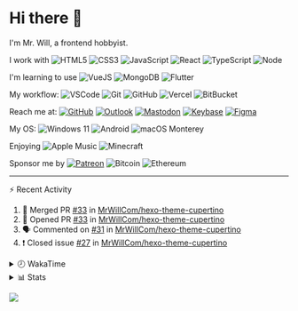 # Hi there 👋

I'm Mr. Will, a frontend hobbyist.

I work with ![HTML5](https://img.shields.io/badge/HTML5-E34F26.svg?logo=html5&logoColor=white) ![CSS3](https://img.shields.io/badge/CSS3-1572B6.svg?logo=css3&logoColor=white) ![JavaScript](https://img.shields.io/badge/JavaScript-F7DF1E.svg?logo=javascript&logoColor=black) ![React](https://img.shields.io/badge/React-20232a.svg?logo=react&logoColor=61DAFB) ![TypeScript](https://img.shields.io/badge/TypeScript-007ACC.svg?logo=typescript&logoColor=white) ![Node](https://img.shields.io/badge/Node.js-43853D.svg?logo=node.js&logoColor=white)

I'm learning to use ![VueJS](https://img.shields.io/badge/Vue.js-35495e.svg?logo=vue.js&logoColor=4FC08D) ![MongoDB](https://img.shields.io/badge/MongoDB-4ea94b.svg?logo=mongodb&logoColor=white) ![Flutter](https://img.shields.io/badge/Flutter-02569B.svg?logo=flutter&logoColor=white)

My workflow: ![VSCode](https://img.shields.io/badge/VS%20Code-007ACC?logo=visual-studio-code&logoColor=white) ![Git](https://img.shields.io/badge/Git-black?logo=git) ![GitHub](https://img.shields.io/badge/GitHub-181717.svg?logo=github&logoColor=white) ![Vercel](https://img.shields.io/badge/Vercel-333?logo=vercel) ![BitBucket](https://img.shields.io/badge/BitBucket-darkblue?logo=bitbucket)

Reach me at: [![GitHub](https://img.shields.io/badge/GitHub-MrWillCom-181717.svg?logo=github&logoColor=white)](https://github.com/MrWillCom) [![Outlook](https://img.shields.io/badge/Outlook-mr.will.com%40outlook.com-0078D4?logo=microsoft-outlook&logoColor=white)](mailto:mr.will.com@outlook.com) [![Mastodon](https://img.shields.io/badge/Mastodon-@MrWillCom@noc.social-3088D4?logo=mastodon&logoColor=white)](https://noc.social/@MrWillCom) [![Keybase](https://img.shields.io/badge/Keybase-mrwillcom-33A0FF?logo=keybase&logoColor=white)](https://keybase.io/mrwillcom) [![Figma](https://img.shields.io/badge/Figma-MrWillCom-F24E1E?logo=figma&logoColor=white)](https://figma.com/@MrWillCom)

My OS: ![Windows 11](https://img.shields.io/badge/Windows%2011-0078D6?logo=microsoft&logoColor=white) ![Android](https://img.shields.io/badge/Android-3DDC84?logo=android&logoColor=white) ![macOS Monterey](https://img.shields.io/badge/macOS%20Monterey-242524?logo=apple&logoColor=white)

Enjoying ![Apple Music](https://img.shields.io/badge/-Apple%20Music-FA243C.svg?logo=apple-music&logoColor=white) ![Minecraft](https://img.shields.io/badge/Minecraft-JE%201.18.1-62B47A.svg?logo=mojang-studios&logoColor=white)

Sponsor me by [![Patreon](https://img.shields.io/badge/Patreon-MrWillCom-F96854.svg?logo=patreon&logoColor=white)](https://www.patreon.com/MrWillCom) ![Bitcoin](https://img.shields.io/badge/Bitcoin-bc1qd8w0qdjdj8gy6nr4cwvfywsv7w7ysqzwdf7sm5-000000.svg?logo=bitcoin&logoColor=white) ![Ethereum](https://img.shields.io/badge/Ethereum-0x44Baea5016C461aA838ff9B369A60246A9a540Eb-3C3C3D.svg?logo=ethereum&logoColor=white)

---

⚡ Recent Activity

<!--START_SECTION:activity-->
1. 🎉 Merged PR [#33](https://github.com/MrWillCom/hexo-theme-cupertino/pull/33) in [MrWillCom/hexo-theme-cupertino](https://github.com/MrWillCom/hexo-theme-cupertino)
2. 💪 Opened PR [#33](https://github.com/MrWillCom/hexo-theme-cupertino/pull/33) in [MrWillCom/hexo-theme-cupertino](https://github.com/MrWillCom/hexo-theme-cupertino)
3. 🗣 Commented on [#31](https://github.com/MrWillCom/hexo-theme-cupertino/issues/31) in [MrWillCom/hexo-theme-cupertino](https://github.com/MrWillCom/hexo-theme-cupertino)
4. ❗️ Closed issue [#27](https://github.com/MrWillCom/hexo-theme-cupertino/issues/27) in [MrWillCom/hexo-theme-cupertino](https://github.com/MrWillCom/hexo-theme-cupertino)
<!--END_SECTION:activity-->

<details>
<summary>🕗 WakaTime</summary>

<!--START_SECTION:waka-->
![Code Time](http://img.shields.io/badge/Code%20Time-125%20hrs%2012%20mins-blue)

**I'm a Night 🦉** 

```text
🌞 Morning    72 commits     ██░░░░░░░░░░░░░░░░░░░░░░░   11.21% 
🌆 Daytime    219 commits    ████████░░░░░░░░░░░░░░░░░   34.11% 
🌃 Evening    338 commits    █████████████░░░░░░░░░░░░   52.65% 
🌙 Night      13 commits     ░░░░░░░░░░░░░░░░░░░░░░░░░   2.02%

```
📅 **I'm Most Productive on Tuesday** 

```text
Monday       86 commits     ███░░░░░░░░░░░░░░░░░░░░░░   13.4% 
Tuesday      112 commits    ████░░░░░░░░░░░░░░░░░░░░░   17.45% 
Wednesday    96 commits     ███░░░░░░░░░░░░░░░░░░░░░░   14.95% 
Thursday     67 commits     ██░░░░░░░░░░░░░░░░░░░░░░░   10.44% 
Friday       74 commits     ███░░░░░░░░░░░░░░░░░░░░░░   11.53% 
Saturday     110 commits    ████░░░░░░░░░░░░░░░░░░░░░   17.13% 
Sunday       97 commits     ███░░░░░░░░░░░░░░░░░░░░░░   15.11%

```


📊 **This Week I Spent My Time On** 

```text
⌚︎ Time Zone: Asia/Shanghai

💬 Programming Languages: 
TypeScript               10 hrs 46 mins      ██████████████████░░░░░░░   71.9% 
SCSS                     1 hr 40 mins        ██░░░░░░░░░░░░░░░░░░░░░░░   11.18% 
JSON                     1 hr 12 mins        ██░░░░░░░░░░░░░░░░░░░░░░░   8.01% 
Other                    25 mins             ░░░░░░░░░░░░░░░░░░░░░░░░░   2.86% 
CSS                      24 mins             ░░░░░░░░░░░░░░░░░░░░░░░░░   2.75%

🔥 Editors: 
VS Code                  14 hrs 59 mins      █████████████████████████   100.0%

💻 Operating System: 
Windows                  14 hrs 33 mins      ████████████████████████░   97.05% 
Mac                      26 mins             ░░░░░░░░░░░░░░░░░░░░░░░░░   2.95%

```

**I Mostly Code in JavaScript** 

```text
JavaScript               17 repos            █████████████░░░░░░░░░░░░   54.84% 
CSS                      5 repos             ████░░░░░░░░░░░░░░░░░░░░░   16.13% 
C++                      3 repos             ██░░░░░░░░░░░░░░░░░░░░░░░   9.68% 
SCSS                     2 repos             █░░░░░░░░░░░░░░░░░░░░░░░░   6.45% 
Swift                    2 repos             █░░░░░░░░░░░░░░░░░░░░░░░░   6.45%

```



 Last Updated on 10/11/2022 18:48:32 UTC
<!--END_SECTION:waka-->

</details>

<details>
  <summary>📊 Stats</summary>
  <img src="https://github-readme-stats.vercel.app/api?username=MrWillCom&hide_title=true&show_icons=true&count_private=true&include_all_commits=true" alt="Stats">
</details>

![](https://hit.yhype.me/github/profile?user_id=47271684)
